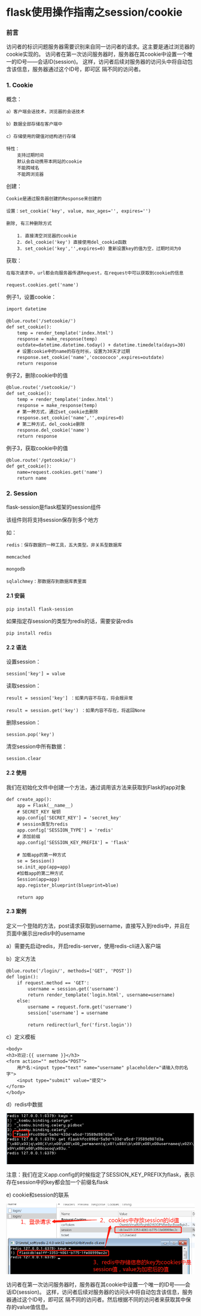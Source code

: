 

# flask使用操作指南之session/cookie


### 前言

访问者的标识问题服务器需要识别来自同一访问者的请求。这主要是通过浏览器的cookie实现的。 访问者在第一次访问服务器时，服务器在其cookie中设置一个唯一的ID号——会话ID(session)。 这样，访问者后续对服务器的访问头中将自动包含该信息，服务器通过这个ID号，即可区 隔不同的访问者。


### 1. Cookie


概念：

	a）客户端会话技术，浏览器的会话技术
	
	b）数据全部存储在客户端中
	
	c）存储使用的键值对结构进行存储
	
	特性：
		支持过期时间
		默认会自动携带本网站的cookie
		不能跨域名
		不能跨浏览器

创建：

	Cookie是通过服务器创建的Response来创建的
	
	设置：set_cookie('key', value, max_ages='', expires='')
	
	删除, 有三种删除方式
		
		1. 直接清空浏览器的cookie
		2. del_cookie('key') 直接使用del_cookie函数
		3. set_cookie('key','',expires=0) 重新设置key的值为空，过期时间为0

获取：

	在每次请求中，url都会向服务器传递Request，在request中可以获取到cookie的信息
	
	request.cookies.get('name')

例子1，设置cookie：

	import datetime
	
	@blue.route('/setcookie/')
	def set_cookie():
	    temp = render_template('index.html')
	    response = make_response(temp)
		outdate=datetime.datetime.today() + datetime.timedelta(days=30)
		# 设置cookie中的name的存在时长，设置为30天才过期  
	    response.set_cookie('name','cocoococo',expires=outdate)
	    return response

例子2，删除cookie中的值

	@blue.route('/setcookie/')
	def set_cookie():
	    temp = render_template('index.html')
	    response = make_response(temp)
		# 第一种方式，通过set_cookie去删除
	    response.set_cookie('name','',expires=0)
		# 第二种方式，del_cookie删除
		response.del_cookie('name')
	    return response

例子3，获取cookie中的值

	@blue.route('/getcookie/')  
	def get_cookie():
	    name=request.cookies.get('name')  
	    return name

### 2. Session

flask-session是flask框架的session组件

该组件则将支持session保存到多个地方

如：

	redis：保存数据的一种工具，五大类型。非关系型数据库
	
	memcached
	
	mongodb
	
	sqlalchmey：那数据存到数据库表里面

#### 2.1 安装


	pip install flask-session

如果指定存session的类型为redis的话，需要安装redis

	pip install redis

#### 2.2 语法

设置session：

	session['key'] = value

读取session：

	result = session['key'] ：如果内容不存在，将会报异常
	
	result = session.get('key') ：如果内容不存在，将返回None

删除session：

	session.pop('key')

清空session中所有数据：

	session.clear

#### 2.2 使用

我们在初始化文件中创建一个方法，通过调用该方法来获取到Flask的app对象
	
	def create_app():
	    app = Flask(__name__)
	    # SECRET_KEY 秘钥
	    app.config['SECRET_KEY'] = 'secret_key'
		# session类型为redis
	    app.config['SESSION_TYPE'] = 'redis'
		# 添加前缀
		app.config['SESSION_KEY_PREFIX'] = 'flask'
	    
	    # 加载app的第一种方式
	    se = Session()
	    se.init_app(app=app)
	    #加载app的第二种方式
	    Session(app=app)
	    app.register_blueprint(blueprint=blue)
	
	    return app

#### 2.3 案例

定义一个登陆的方法，post请求获取到username，直接写入到redis中，并且在页面中展示出redis中的username

a）需要先启动redis，开启redis-server，使用redis-cli进入客户端

b）定义方法

	@blue.route('/login/', methods=['GET', 'POST'])
	def login():
	    if request.method == 'GET':
	        username = session.get('username')
	        return render_template('login.html', username=username)
	    else:
	        username = request.form.get('username')
	        session['username'] = username
	
	        return redirect(url_for('first.login'))

c）定义模板
	
	<body>
	<h3>欢迎:{{ username }}</h3>
	<form action="" method="POST">
	    用户名:<input type="text" name="username" placeholder="请输入你的名字">
	    <input type="submit" value="提交">
	</form>
	</body>

d）redis中数据

![图](images/flask_session_keys.png)

注意：我们在定义app.config的时候指定了SESSION_KEY_PREFIX为flask，表示存在session中的key都会加一个前缀名flask

e) cookie和session的联系

![图](images/flask_cookie_session.png)

访问者在第一次访问服务器时，服务器在其cookie中设置一个唯一的ID号——会话ID(session)。 这样，访问者后续对服务器的访问头中将自动包含该信息，服务器通过这个ID号，即可区 隔不同的访问者。然后根据不同的访问者来获取其中保存的value值信息。